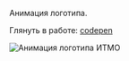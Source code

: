 Анимация логотипа.

Глянуть в работе: [codepen](http://codepen.io/alexanderweb/pen/VjbKQy)

![Анимация логотипа ИТМО](http://alexanderweb.ru/tpl/images/itmo_logo.jpg)
